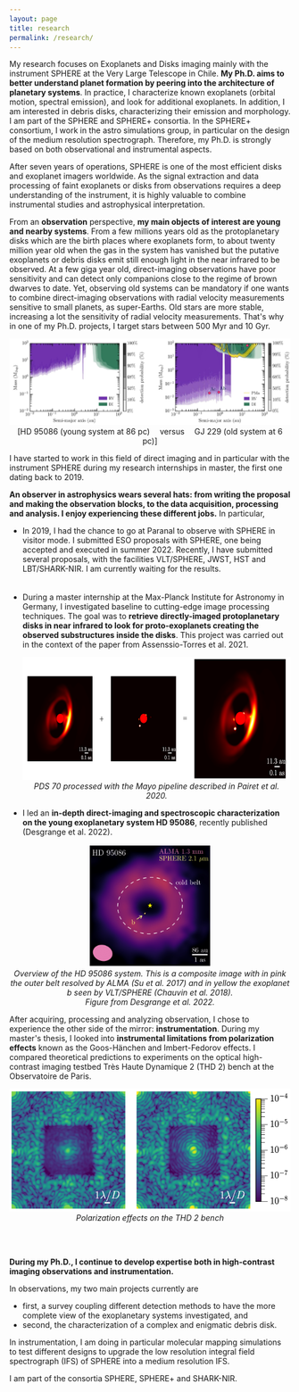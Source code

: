 ```yaml
---
layout: page
title: research
permalink: /research/
---
```


My research focuses on Exoplanets and Disks imaging mainly with the instrument SPHERE at the Very Large Telescope in Chile. <b>My Ph.D. aims to better understand planet formation by peering into the architecture of planetary systems</b>. In practice, I characterize known exoplanets (orbital motion, spectral emission), and look for additional exoplanets. In addition, I am interested in debris disks, characterizing their emission and morphology. 
I am part of the SPHERE and SPHERE+ consortia. In the SPHERE+ consortium, I work in the astro simulations group, in particular on the design of the medium resolution spectrograph. Therefore, my Ph.D. is strongly based on both observational and instrumental aspects.
  

After seven years of operations, SPHERE is one of the most efficient disks and exoplanet imagers worldwide. As the signal extraction and data processing of faint exoplanets or disks from observations requires a deep understanding of the instrument, it is highly valuable to combine instrumental studies and astrophysical interpretation. 

From an <b>observation</b> perspective, <b>my main objects of interest are young and nearby systems</b>. From a few millions years old as the protoplanetary disks which are the birth places where exoplanets form, to about twenty million year old when the gas in the system has vanished but the putative exoplanets or debris disks emit still enough light in the near infrared to be observed. At a few giga year old, direct-imaging observations have poor sensitivity and can detect only companions close to the regime of brown dwarves to date. Yet, observing old systems can be mandatory if one wants to combine direct-imaging observations with radial velocity measurements sensitive to small planets, as super-Earths. Old stars are more stable, increasing a lot the sensitivity of radial velocity measurements. That's why in one of my Ph.D. projects, I target stars between 500 Myr and 10 Gyr.

<p align="center">
<img src="/fig/detlims_2systems.jpg" width="800" >
  <br>
  [HD 95086 (young system at 86 pc) &emsp;versus&emsp; GJ 229 (old system at 6 pc)]
  <br>
</p>



I have started to work in this field of direct imaging and in particular with the instrument SPHERE during my research internships in master, the first one dating back to 2019. 

<b> An observer in astrophysics wears several hats: from writing the proposal and making the observation blocks, to the data acquisition, processing and analysis. I enjoy experiencing these different jobs.</b> In particular,  

<ul>
  <li> In 2019, I had the chance to go at Paranal to observe with SPHERE in visitor mode. I submitted ESO proposals with SPHERE, one being accepted and executed in summer 2022. Recently, I have submitted several proposals, with the facilities VLT/SPHERE, JWST, HST and LBT/SHARK-NIR. I am currently waiting for the results. </li> <br><br>

  
  <li> During a master internship at the Max-Planck Institute for Astronomy in Germany, I investigated baseline to cutting-edge image processing techniques. The goal was to <b>retrieve directly-imaged protoplanetary disks in near infrared to look for proto-exoplanets creating the observed substructures inside the disks</b>. This project was carried out in the context of the paper from Assenssio-Torres et al. 2021.</li>

  
  <p align="center">
  <img src="/fig/PDS70_details.png" height="220" > 
  <br>
  <i> PDS 70 processed with the Mayo pipeline described in Pairet et al. 2020. </i>
  <br>
  </p>


  <li> I led an <b>in-depth direct-imaging and spectroscopic characterization on the young exoplanetary system HD 95086</b>, recently published (Desgrange et al. 2022). </li>

    
</ul> 

  <p align="center">
  <img src="/fig/HD95086_overview.png" height="220" > 
  <br>
  <i> Overview of the HD 95086 system. This is a composite image with in pink the outer belt resolved by ALMA (Su et al. 2017) and in yellow the exoplanet b seen by VLT/SPHERE (Chauvin et al. 2018).
  <br> Figure from Desgrange et al. 2022.</i>
  <br>
  </p>


After acquiring, processing and analyzing observation, I chose to experience the other side of the mirror: <b>instrumentation</b>. During my master's thesis, I looked into <b>instrumental limitations from polarization effects</b> known as the Goos-Hänchen and Imbert-Fedorov effects. I compared theoretical predictions to experiments on the optical high-contrast imaging testbed Très Haute Dynamique 2 (THD 2) bench at the Observatoire de Paris.

 <p align="center">
 <img src="/fig/polar_thd2.png" height="220" >
  <br>
  <i> Polarization effects on the THD 2 bench </i>
  <br>
 </p>

 <br>  <br>

<b>During my Ph.D., I continue to develop expertise both in high-contrast imaging observations and instrumentation. </b>
  
In observations, my two main projects currently are 
  
<ul>
  <li> first,  a survey coupling different detection methods to have the more complete view of the exoplanetary systems investigated, and </li>
  
  <li> second, the characterization of a complex and enigmatic debris disk. </li>
</ul> 

In instrumentation, I am doing in particular molecular mapping simulations to test different designs to upgrade the low resolution integral field spectrograph (IFS) of SPHERE into a medium resolution IFS.

I am part of the consortia SPHERE, SPHERE+ and SHARK-NIR. 





